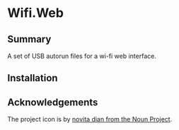 # Wifi.Web

## Summary

A set of USB autorun files for a wi-fi web interface.

## Installation




## Acknowledgements

The project icon is by [novita dian from the Noun Project](docs/icon/README.md).